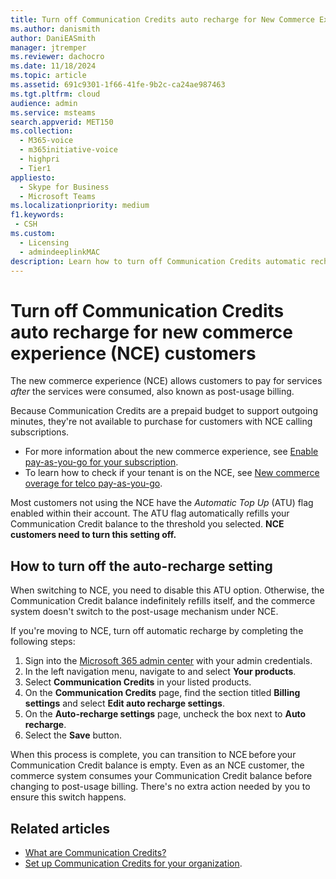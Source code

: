 ```yaml
---
title: Turn off Communication Credits auto recharge for New Commerce Experience Customers
ms.author: danismith
author: DaniEASmith
manager: jtremper
ms.reviewer: dachocro
ms.date: 11/18/2024
ms.topic: article
ms.assetid: 691c9301-1f66-41fe-9b2c-ca24ae987463
ms.tgt.pltfrm: cloud
audience: admin
ms.service: msteams
search.appverid: MET150
ms.collection:
  - M365-voice
  - m365initiative-voice
  - highpri
  - Tier1
appliesto: 
  - Skype for Business
  - Microsoft Teams
ms.localizationpriority: medium
f1.keywords:
 - CSH
ms.custom:
  - Licensing
  - admindeeplinkMAC
description: Learn how to turn off Communication Credits automatic recharge if you're a new commerce experience (NCE) customer.
---
```


# Turn off Communication Credits auto recharge for new commerce experience (NCE) customers

The new commerce experience (NCE) allows customers to pay for services *after* the services were consumed, also known as post-usage billing.

Because Communication Credits are a prepaid budget to support outgoing minutes, they're not available to purchase for customers with NCE calling subscriptions.

- For more information about the new commerce experience, see [Enable pay-as-you-go for your subscription](/microsoft-365/commerce/subscriptions/manage-pay-as-you-go-services).
- To learn how to check if your tenant is on the NCE, see [New commerce overage for telco pay-as-you-go](/partner-center/new-commerce-telco-payg).

Most customers not using the NCE have the *Automatic Top Up* (ATU) flag enabled within their account. The ATU flag automatically refills your Communication Credit balance to the threshold you selected. **NCE customers need to turn this setting off.**

## How to turn off the auto-recharge setting

When switching to NCE, you need to disable this ATU option. Otherwise, the Communication Credit balance indefinitely refills itself, and the commerce system doesn't switch to the post-usage mechanism under NCE.

If you're moving to NCE, turn off automatic recharge by completing the following steps:

1. Sign into the [Microsoft 365 admin center](https://go.microsoft.com/fwlink/p/?linkid=2024339) with your admin credentials.
1. In the left navigation menu, navigate to and select **Your products**.
1. Select **Communication Credits** in your listed products.
1. On the **Communication Credits** page, find the section titled **Billing settings** and select **Edit auto recharge settings**.
1. On the **Auto-recharge settings** page, uncheck the box next to **Auto recharge**.
1. Select the **Save** button.

When this process is complete, you can transition to NCE before your Communication Credit balance is empty. Even as an NCE customer, the commerce system consumes your Communication Credit balance before changing to post-usage billing. There's no extra action needed by you to ensure this switch happens.

## Related articles

- [What are Communication Credits?](what-are-communications-credits.md)
- [Set up Communication Credits for your organization](set-up-communications-credits-for-your-organization.md).
